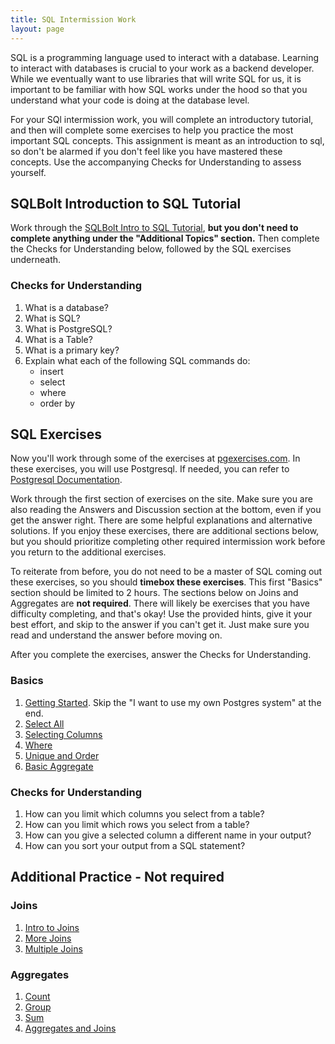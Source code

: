 ```yaml
---
title: SQL Intermission Work
layout: page
---
```


SQL is a programming language used to interact with a database. Learning to interact with databases is crucial to your work as a backend developer. While we eventually want to use libraries that will write SQL for us, it is important to be familiar with how SQL works under the hood so that you understand what your code is doing at the database level.

For your SQl intermission work, you will complete an introductory tutorial, and then will complete some exercises to help you practice the most important SQL concepts. This assignment is meant as an introduction to sql, so don't be alarmed if you don't feel like you have mastered these concepts. Use the accompanying Checks for Understanding to assess yourself.

<!-- ## Jumpstart Lab Tutorial

Work through the [Jumpstart Lab SQL Tutorial](http://tutorials.jumpstartlab.com/topics/sql/fundamental_sql.html), **but you don't need to read past the "Adding Columns to the Table" section** Then complete the Checks for Understanding. -->

## SQLBolt Introduction to SQL Tutorial

Work through the [SQLBolt Intro to SQL Tutorial](https://sqlbolt.com/), **but you don't need to complete anything under the "Additional Topics" section.** Then complete the Checks for Understanding below, followed by the SQL exercises underneath.

### Checks for Understanding

1. What is a database?
1. What is SQL?
1. What is PostgreSQL?
1. What is a Table?
1. What is a primary key?
1. Explain what each of the following SQL commands do:
    * insert
    * select
    * where
    * order by

## SQL Exercises

Now you'll work through some of the exercises at [pgexercises.com](https://pgexercises.com/). In these exercises, you will use Postgresql. If needed, you can refer to [Postgresql Documentation](https://www.postgresql.org/docs/9.3/index.html).

Work through the first section of exercises on the site. Make sure you are also reading the Answers and Discussion section at the bottom, even if you get the answer right. There are some helpful explanations and alternative solutions. If you enjoy these exercises, there are additional sections below, but you should prioritize completing other required intermission work before you return to the additional exercises. 

To reiterate from before, you do not need to be a master of SQL coming out these exercises, so you should **timebox these exercises**. This first "Basics" section should be limited to 2 hours. The sections below on Joins and Aggregates are **not required**. There will likely be exercises that you have difficulty completing, and that's okay! Use the provided hints, give it your best effort, and skip to the answer if you can't get it. Just make sure you read and understand the answer before moving on.

After you complete the exercises, answer the Checks for Understanding.

### Basics

1. [Getting Started](https://pgexercises.com/gettingstarted.html). Skip the "I want to use my own Postgres system" at the end.
1. [Select All](https://pgexercises.com/questions/basic/selectall.html)
1. [Selecting Columns](https://pgexercises.com/questions/basic/selectspecific.html)
1. [Where](https://pgexercises.com/questions/basic/where.html)
1. [Unique and Order](https://pgexercises.com/questions/basic/unique.html)
1. [Basic Aggregate](https://pgexercises.com/questions/basic/agg.html)

### Checks for Understanding

1. How can you limit which columns you select from a table?
1. How can you limit which rows you select from a table?
1. How can you give a selected column a different name in your output?
1. How can you sort your output from a SQL statement?

## Additional Practice - Not required
### Joins

1. [Intro to Joins](https://pgexercises.com/questions/joins/simplejoin.html)
1. [More Joins](https://pgexercises.com/questions/joins/simplejoin2.html)
1. [Multiple Joins](https://pgexercises.com/questions/joins/threejoin.html)

### Aggregates

1. [Count](https://pgexercises.com/questions/aggregates/count.html)
1. [Group](https://pgexercises.com/questions/aggregates/count3.html)
1. [Sum](https://pgexercises.com/questions/aggregates/fachours.html)
1. [Aggregates and Joins](https://pgexercises.com/questions/aggregates/facrev.html)
